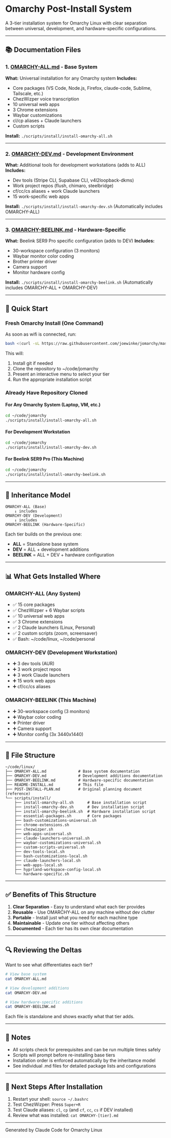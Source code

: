 # Omarchy Post-Install System

A 3-tier installation system for Omarchy Linux with clear separation between universal, development, and hardware-specific configurations.

---

## 📚 Documentation Files

### 1. [OMARCHY-ALL.md](OMARCHY-ALL.md) - Base System
**What:** Universal installation for any Omarchy system
**Includes:**
- Core packages (VS Code, Node.js, Firefox, claude-code, Sublime, Tailscale, etc.)
- ChezWizper voice transcription
- 10 universal web apps
- 3 Chrome extensions
- Waybar customizations
- cl/cp aliases + Claude launchers
- Custom scripts

**Install:** `./scripts/install/install-omarchy-all.sh`

---

### 2. [OMARCHY-DEV.md](OMARCHY-DEV.md) - Development Environment
**What:** Additional tools for development workstations (adds to ALL)
**Includes:**
- Dev tools (Stripe CLI, Supabase CLI, v4l2loopback-dkms)
- Work project repos (flush, chimaro, steelbridge)
- cf/cc/cs aliases + work Claude launchers
- 15 work-specific web apps

**Install:** `./scripts/install/install-omarchy-dev.sh`
(Automatically includes OMARCHY-ALL)

---

### 3. [OMARCHY-BEELINK.md](OMARCHY-BEELINK.md) - Hardware-Specific
**What:** Beelink SER9 Pro specific configuration (adds to DEV)
**Includes:**
- 30-workspace configuration (3 monitors)
- Waybar monitor color coding
- Brother printer driver
- Camera support
- Monitor hardware config

**Install:** `./scripts/install/install-omarchy-beelink.sh`
(Automatically includes OMARCHY-ALL + OMARCHY-DEV)

---

## 🎯 Quick Start

### Fresh Omarchy Install (One Command)

As soon as wifi is connected, run:

```bash
bash <(curl -sL https://raw.githubusercontent.com/joewinke/jomarchy/master/bootstrap-omarchy.sh)
```

This will:
1. Install git if needed
2. Clone the repository to ~/code/jomarchy
3. Present an interactive menu to select your tier
4. Run the appropriate installation script

### Already Have Repository Cloned

#### For Any Omarchy System (Laptop, VM, etc.)
```bash
cd ~/code/jomarchy
./scripts/install/install-omarchy-all.sh
```

#### For Development Workstation
```bash
cd ~/code/jomarchy
./scripts/install/install-omarchy-dev.sh
```

#### For Beelink SER9 Pro (This Machine)
```bash
cd ~/code/jomarchy
./scripts/install/install-omarchy-beelink.sh
```

---

## 🔄 Inheritance Model

```
OMARCHY-ALL (Base)
    ↓ includes
OMARCHY-DEV (Development)
    ↓ includes
OMARCHY-BEELINK (Hardware-Specific)
```

Each tier builds on the previous one:
- **ALL** = Standalone base system
- **DEV** = ALL + development additions
- **BEELINK** = ALL + DEV + hardware configuration

---

## 📊 What Gets Installed Where

### OMARCHY-ALL (Any System)
- ✅ 15 core packages
- ✅ ChezWizper + 6 Waybar scripts
- ✅ 10 universal web apps
- ✅ 3 Chrome extensions
- ✅ 2 Claude launchers (Linux, Personal)
- ✅ 2 custom scripts (zoom, screensaver)
- ✅ Bash: ~/code/linux, ~/code/personal

### OMARCHY-DEV (Development Workstation)
- ➕ 3 dev tools (AUR)
- ➕ 3 work project repos
- ➕ 3 work Claude launchers
- ➕ 15 work web apps
- ➕ cf/cc/cs aliases

### OMARCHY-BEELINK (This Machine)
- ➕ 30-workspace config (3 monitors)
- ➕ Waybar color coding
- ➕ Printer driver
- ➕ Camera support
- ➕ Monitor config (3x 3440x1440)

---

## 📁 File Structure

```
~/code/linux/
├── OMARCHY-ALL.md              # Base system documentation
├── OMARCHY-DEV.md              # Development additions documentation
├── OMARCHY-BEELINK.md          # Hardware-specific documentation
├── README-INSTALL.md           # This file
├── POST-INSTALL-PLAN.md        # Original planning document (reference)
└── scripts/install/
    ├── install-omarchy-all.sh      # Base installation script
    ├── install-omarchy-dev.sh      # Dev installation script
    ├── install-omarchy-beelink.sh  # Hardware installation script
    ├── essential-packages.sh       # Core packages
    ├── bash-customizations-universal.sh
    ├── chrome-extensions.sh
    ├── chezwizper.sh
    ├── web-apps-universal.sh
    ├── claude-launchers-universal.sh
    ├── waybar-customizations-universal.sh
    ├── custom-scripts-universal.sh
    ├── dev-tools-local.sh
    ├── bash-customizations-local.sh
    ├── claude-launchers-local.sh
    ├── web-apps-local.sh
    ├── hyprland-workspace-config-local.sh
    └── hardware-specific.sh
```

---

## ✅ Benefits of This Structure

1. **Clear Separation** - Easy to understand what each tier provides
2. **Reusable** - Use OMARCHY-ALL on any machine without dev clutter
3. **Portable** - Install just what you need for each machine type
4. **Maintainable** - Update one tier without affecting others
5. **Documented** - Each tier has its own clear documentation

---

## 🔍 Reviewing the Deltas

Want to see what differentiates each tier?

```bash
# View base system
cat OMARCHY-ALL.md

# View development additions
cat OMARCHY-DEV.md

# View hardware-specific additions
cat OMARCHY-BEELINK.md
```

Each file is standalone and shows exactly what that tier adds.

---

## 📝 Notes

- All scripts check for prerequisites and can be run multiple times safely
- Scripts will prompt before re-installing base tiers
- Installation order is enforced automatically by the inheritance model
- See individual .md files for detailed package lists and configurations

---

## 🚀 Next Steps After Installation

1. Restart your shell: `source ~/.bashrc`
2. Test ChezWizper: Press `Super+R`
3. Test Claude aliases: `cl`, `cp` (and `cf`, `cc`, `cs` if DEV installed)
4. Review what was installed: `cat OMARCHY-[tier].md`

---

Generated by Claude Code for Omarchy Linux
